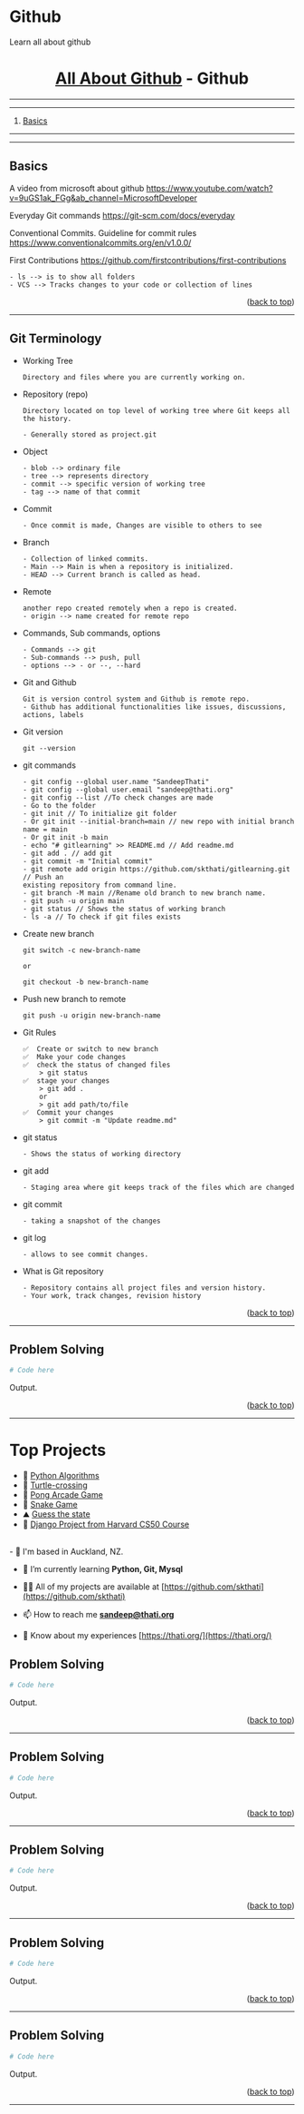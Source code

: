<a name="readme-top"></a>

# Github
Learn all about github


<div align="center">
<!-- Title: -->
<h1><a href="https://github.com/skthati/skthati.git">All About Github</a> - Github </h1>
</div>

<!-- Table of contents -->
<hr>
<hr>
<ol>
    <li><a href="#basics">Basics</a> </li>
</ol>
<hr>
<hr>


<!-- Basics -->
## Basics <a name="basics"></a>

A video from microsoft about github
https://www.youtube.com/watch?v=9uGS1ak_FGg&ab_channel=MicrosoftDeveloper


Everyday Git commands
https://git-scm.com/docs/everyday


Conventional Commits. Guideline for commit rules
https://www.conventionalcommits.org/en/v1.0.0/


First Contributions
https://github.com/firstcontributions/first-contributions

   ```
   - ls --> is to show all folders
   - VCS --> Tracks changes to your code or collection of lines

   ```




<p align="right">(<a href="#readme-top">back to top</a>)</p>
<hr>


<!-- Dotted Line -->
## Git Terminology <a name="dotted-line"></a>


- Working Tree

   ```
   Directory and files where you are currently working on.
   ```

- Repository (repo)
   ```
   Directory located on top level of working tree where Git keeps all the history.

   - Generally stored as project.git

   ```


- Object
   ```
   - blob --> ordinary file
   - tree --> represents directory
   - commit --> specific version of working tree
   - tag --> name of that commit
   ```

- Commit
   ```
   - Once commit is made, Changes are visible to others to see
   
   ```

- Branch
   ```
   - Collection of linked commits. 
   - Main --> Main is when a repository is initialized.
   - HEAD --> Current branch is called as head.
   ```

- Remote
   ```
   another repo created remotely when a repo is created.
   - origin --> name created for remote repo
   ```

- Commands, Sub commands, options
   ```
   - Commands --> git
   - Sub-commands --> push, pull
   - options --> - or --, --hard
   ```

- Git and Github
   ```
   Git is version control system and Github is remote repo.
   - Github has additional functionalities like issues, discussions, actions, labels

   ```
- Git version
   ```git
   git --version
   ```

- git commands
   ```git
   - git config --global user.name "SandeepThati"
   - git config --global user.email "sandeep@thati.org"
   - git config --list //To check changes are made
   - Go to the folder
   - git init // To initialize git folder
   - Or git init --initial-branch=main // new repo with initial branch name = main
   - Or git init -b main
   - echo "# gitlearning" >> README.md // Add readme.md
   - git add . // add git
   - git commit -m "Initial commit"
   - git remote add origin https://github.com/skthati/gitlearning.git // Push an 
   existing repository from command line.
   - git branch -M main //Rename old branch to new branch name.
   - git push -u origin main
   - git status // Shows the status of working branch
   - ls -a // To check if git files exists
   ```

- Create new branch
    ```
    git switch -c new-branch-name

    or 

    git checkout -b new-branch-name
    ```

- Push new branch to remote
    ```
    git push -u origin new-branch-name

    ```
- Git Rules
    ```
    ✅  Create or switch to new branch
    ✅  Make your code changes
    ✅  check the status of changed files
        > git status
    ✅  stage your changes
        > git add .
        or
        > git add path/to/file
    ✅  Commit your changes
        > git commit -m "Update readme.md" 
    ```

- git status
   ```git
   - Shows the status of working directory
   ```

- git add
   ```git
   - Staging area where git keeps track of the files which are changed
   ```

- git commit
   ```git
   - taking a snapshot of the changes
   ```
- git log
   ```git
   - allows to see commit changes.
   ```

- What is Git repository
   ```
   - Repository contains all project files and version history.
   - Your work, track changes, revision history
   ```

<p align="right">(<a href="#readme-top">back to top</a>)</p>

<hr>

<!-- Draw a square -->
## Problem Solving <a name="draw-a-square"></a>



```Python
# Code here


   ```
Output.


<p align="right">(<a href="#readme-top">back to top</a>)</p>
<hr>


# Top Projects
- 🚀 [Python Algorithms](https://github.com/skthati/Python-Algorithms)
- 🏁 [Turtle-crossing](https://github.com/skthati/turtle-crossing)
- 🚧 [Pong Arcade Game](https://github.com/skthati/Pong_Arcade_Game)
- 🔰 [Snake Game](https://github.com/skthati/Snake_game_python_turtle)
- ⛰️ [Guess the state](https://github.com/skthati/Guess-the-state/)
- 📍 [Django Project from Harvard CS50 Course](https://github.com/skthati/Harvard_CS50_Django)




<br/>
- 💼 I'm based in Auckland, NZ.

- 🌱 I’m currently learning **Python, Git, Mysql**

- 👨‍💻 All of my projects are available at [https://github.com/skthati](https://github.com/skthati)

- 📫 How to reach me **sandeep@thati.org**

- 📄 Know about my experiences [https://thati.org/](https://thati.org/)


<!-- Draw a square -->
## Problem Solving <a name="draw-a-square"></a>



```Python
# Code here


   ```
Output.


<p align="right">(<a href="#readme-top">back to top</a>)</p>
<hr>



<!-- Draw a square -->
## Problem Solving <a name="draw-a-square"></a>



```Python
# Code here


   ```
Output.


<p align="right">(<a href="#readme-top">back to top</a>)</p>
<hr>



<!-- Draw a square -->
## Problem Solving <a name="draw-a-square"></a>



```Python
# Code here


   ```
Output.


<p align="right">(<a href="#readme-top">back to top</a>)</p>
<hr>



<!-- Draw a square -->
## Problem Solving <a name="draw-a-square"></a>



```Python
# Code here


   ```
Output.


<p align="right">(<a href="#readme-top">back to top</a>)</p>
<hr>


<!-- Draw a square -->
## Problem Solving <a name="draw-a-square"></a>



```Python
# Code here


   ```
Output.


<p align="right">(<a href="#readme-top">back to top</a>)</p>
<hr>